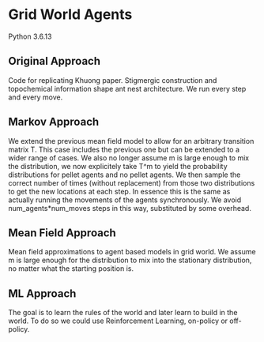 # Grid World Agents

Python 3.6.13

## Original Approach
Code for replicating Khuong paper. Stigmergic construction and topochemical information shape ant nest architecture. We run every step and every move.

## Markov Approach
We extend the previous mean field model to allow for an arbitrary transition matrix T. This case includes the previous one but can be extended to a wider range of cases. We also no longer assume m is large enough to mix the distribution, we now explicitely take T^m to yield the probability distributions for pellet agents and no pellet agents. We then sample the correct number of times (without replacement) from those two distributions to get the new locations at each step. In essence this is the same as actually running the movements of the agents synchronously. We avoid num_agents*num_moves steps in this way, substituted by some overhead.

## Mean Field Approach

Mean field approximations to agent based models in grid world. We assume m is large enough for the distribution to mix into the stationary distribution, no matter what the starting position is.

## ML Approach

The goal is to learn the rules of the world and later learn to build in the world. To do so we could use Reinforcement Learning, on-policy or off-policy.
